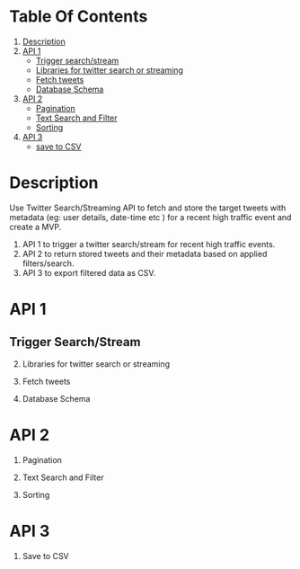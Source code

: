 
# Table Of Contents
1. [Description](#description)
2. [API 1](#api-1)
    * [Trigger search/stream](#trigger-search-stream) 
    * [Libraries for twitter search or streaming](#libraries-for-twitter-search-or-streaming)
    * [Fetch tweets](#fetch-tweets)
    * [Database Schema](#database-schema)
3. [API 2](#api-2)
    * [Pagination](#pagination)
    * [Text Search and Filter](#text-search-and-filter)
    * [Sorting](#sorting) 
4. [API 3](#api-3)
    * [save to CSV](#csv)

# Description
Use Twitter Search/Streaming API to fetch and store the target tweets with metadata (eg: user details,
date-time etc ) for a recent high traffic event and create a MVP.
1. API 1 to trigger a twitter search/stream for recent high traffic events. 
2. API 2 to return stored tweets and their metadata based on applied filters/search.
3. API 3 to export filtered data as CSV.


# API 1
  ## Trigger Search/Stream
  
  
  
  
  
  
 2. Libraries for twitter search or streaming


 3. Fetch tweets
 
 
 
 4. Database Schema
 
# API 2
  1. Pagination
  
  
  
  
  
  2. Text Search and Filter
  
  
  
  3. Sorting
# API 3
  1. Save to CSV
